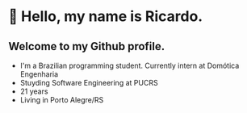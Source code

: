 # 👋 Hello, my name is Ricardo.
## Welcome to my Github profile. 
- I'm a Brazilian programming student. Currently intern at Domótica Engenharia
- Stuyding Software Engineering at PUCRS
- 21 years
- Living in Porto Alegre/RS

<!--
- 🔭 I’m currently working on ...
- 🌱 I’m currently learning ...
- 👯 I’m looking to collaborate on ...
- 🤔 I’m looking for help with ...
- 💬 Ask me about ...
- 📫 How to reach me: ...
- 😄 Pronouns: ...
- ⚡ Fun fact: ...
-->
